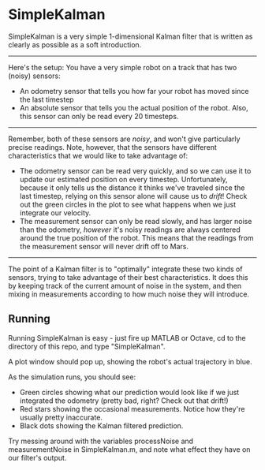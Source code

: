# SimpleKalman
SimpleKalman is a very simple 1-dimensional Kalman filter that is written as clearly as possible as a soft introduction.

* * * 

Here's the setup:
  You have a very simple robot on a track that has two (noisy) sensors:
  
*   An odometry sensor that tells you how far your robot has moved since the last timestep
*   An absolute sensor that tells you the actual position of the robot. Also, this sensor can only be read every 20 timesteps.

* * * 

Remember, both of these sensors are _noisy_, and won't give particularly precise readings. Note, however, that the sensors have different characteristics that we would like to take advantage of:
  
*   The odometry sensor can be read very quickly, and so we can use it to update our estimated position on every timestep. Unfortunately, because it only tells us the distance it thinks we've traveled since the last timestep, relying on this sensor alone will cause us to _drift_! Check out the green circles in the plot to see what happens when we just integrate our velocity.
*   The measurement sensor can only be read slowly, and has larger noise than the odometry, _however_ it's noisy readings are always centered around the true position of the robot. This means that the readings from the measurement sensor will never drift off to Mars.

* * *

The point of a Kalman filter is to "optimally" integrate these two kinds of sensors, trying to take advantage of their best characteristics. It does this by keeping track of the current amount of noise in the system, and then mixing in measurements according to how much noise they will introduce.

## Running

Running SimpleKalman is easy - just fire up MATLAB or Octave, cd to the directory of this repo, and type "SimpleKalman".

A plot window should pop up, showing the robot's actual trajectory in blue.

As the simulation runs, you should see:

-   Green circles showing what our prediction would look like if we just integrated the odometry (pretty bad, right? Check out that drift!)
-   Red stars showing the occasional measurements. Notice how they're usually pretty inaccurate.
-   Black dots showing the Kalman filtered prediction. 

Try messing around with the variables processNoise and measurementNoise in SimpleKalman.m, and note what effect they have on our filter's output.

